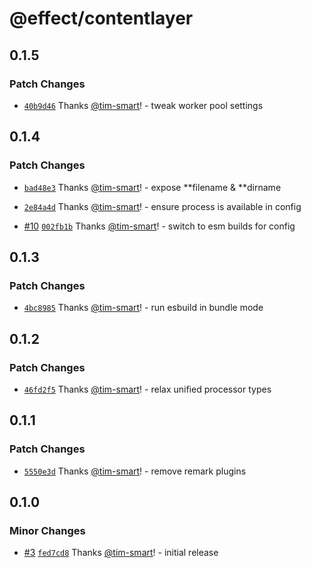 # @effect/contentlayer

## 0.1.5

### Patch Changes

- [`40b9d46`](https://github.com/Effect-TS/content/commit/40b9d461b415bfb27087a76fd9d74be1cc5bab7b) Thanks [@tim-smart](https://github.com/tim-smart)! - tweak worker pool settings

## 0.1.4

### Patch Changes

- [`bad48e3`](https://github.com/Effect-TS/content/commit/bad48e335641a3ba9016158fd5e66dad74adb7c3) Thanks [@tim-smart](https://github.com/tim-smart)! - expose **filename & **dirname

- [`2e84a4d`](https://github.com/Effect-TS/content/commit/2e84a4d6d03b36c31e03b589930f88ce22ccaa6c) Thanks [@tim-smart](https://github.com/tim-smart)! - ensure process is available in config

- [#10](https://github.com/Effect-TS/content/pull/10) [`002fb1b`](https://github.com/Effect-TS/content/commit/002fb1b0d0fb07de648983ef8b5aeb4966ba9661) Thanks [@tim-smart](https://github.com/tim-smart)! - switch to esm builds for config

## 0.1.3

### Patch Changes

- [`4bc8985`](https://github.com/Effect-TS/content/commit/4bc89857fa1408af6db2750d18ea2cf484d823f8) Thanks [@tim-smart](https://github.com/tim-smart)! - run esbuild in bundle mode

## 0.1.2

### Patch Changes

- [`46fd2f5`](https://github.com/Effect-TS/content/commit/46fd2f55c0bbfd6d9d64795d675ba5a6327e2633) Thanks [@tim-smart](https://github.com/tim-smart)! - relax unified processor types

## 0.1.1

### Patch Changes

- [`5550e3d`](https://github.com/Effect-TS/content/commit/5550e3de05b43a52fe2f2ac739e89551e476ffa1) Thanks [@tim-smart](https://github.com/tim-smart)! - remove remark plugins

## 0.1.0

### Minor Changes

- [#3](https://github.com/Effect-TS/content/pull/3) [`fed7cd8`](https://github.com/Effect-TS/content/commit/fed7cd827f64515cbd8b51730d3280912d6088dc) Thanks [@tim-smart](https://github.com/tim-smart)! - initial release
